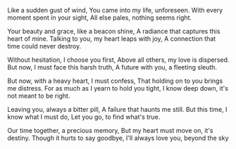 Like a sudden gust of wind,
You came into my life, unforeseen.
With every moment spent in your sight,
All else pales, nothing seems right.

Your beauty and grace, like a beacon shine,
A radiance that captures this heart of mine.
Talking to you, my heart leaps with joy,
A connection that time could never destroy.

Without hesitation, I choose you first,
Above all others, my love is dispersed.
But now, I must face this harsh truth,
A future with you, a fleeting sleuth.

But now, with a heavy heart, I must confess,
That holding on to you brings me distress.
For as much as I yearn to hold you tight,
I know deep down, it's not meant to be right.

Leaving you, always a bitter pill,
A failure that haunts me still.
But this time, I know what I must do,
Let you go, to find what's true.

Our time together, a precious memory,
But my heart must move on, it's destiny.
Though it hurts to say goodbye,
I'll always love you, beyond the sky